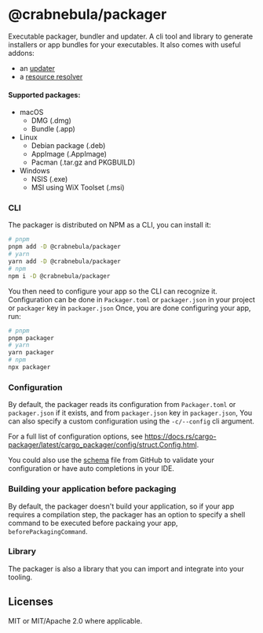 # @crabnebula/packager

Executable packager, bundler and updater. A cli tool and library to generate installers or app bundles for your executables.
It also comes with useful addons:

- an [updater](https://www.npmjs.com/package/@crabnebula/updater)
- a [resource resolver](https://www.npmjs.com/package/@crabnebula/packager-resource-resolver)

#### Supported packages:

- macOS
  - DMG (.dmg)
  - Bundle (.app)
- Linux
  - Debian package (.deb)
  - AppImage (.AppImage)
  - Pacman (.tar.gz and PKGBUILD)
- Windows
  - NSIS (.exe)
  - MSI using WiX Toolset (.msi)

### CLI

The packager is distributed on NPM as a CLI, you can install it:

```sh
# pnpm
pnpm add -D @crabnebula/packager
# yarn
yarn add -D @crabnebula/packager
# npm
npm i -D @crabnebula/packager
```

You then need to configure your app so the CLI can recognize it.
Configuration can be done in `Packager.toml` or `packager.json` in your project or `packager` key in `packager.json`
Once, you are done configuring your app, run:

```sh
# pnpm
pnpm packager
# yarn
yarn packager
# npm
npx packager
```

### Configuration

By default, the packager reads its configuration from `Packager.toml` or `packager.json` if it exists, and from `packager.json` key in `packager.json`,
You can also specify a custom configuration using the `-c/--config` cli argument.

For a full list of configuration options, see https://docs.rs/cargo-packager/latest/cargo_packager/config/struct.Config.html.

You could also use the [schema](./schema.json) file from GitHub to validate your configuration or have auto completions in your IDE.

### Building your application before packaging

By default, the packager doesn't build your application, so if your app requires a compilation step, the packager has an option to specify a shell command to be executed before packaing your app, `beforePackagingCommand`.

### Library

The packager is also a library that you can import and integrate into your tooling.

## Licenses

MIT or MIT/Apache 2.0 where applicable.
